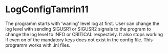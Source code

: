 # LogConfigTamrin11

The programm starts with 'waning' level log at first. User can change the log level with sending SIGUSR1 or SIGUSR2 signals to the program to change the log level to INFO or CRITICAL respectivly.
It also stops working if even on of the mandatory keys does not exist in the config file.
This programm works with .ini files.
